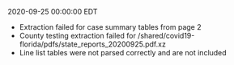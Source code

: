 2020-09-25 00:00:00 EDT


- Extraction failed for case summary tables from page 2
- County testing extraction failed for /shared/covid19-florida/pdfs/state_reports_20200925.pdf.xz
- Line list tables were not parsed correctly and are not included
